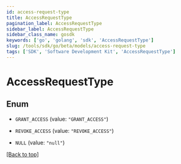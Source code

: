 ```yaml
---
id: access-request-type
title: AccessRequestType
pagination_label: AccessRequestType
sidebar_label: AccessRequestType
sidebar_class_name: gosdk
keywords: ['go', 'golang', 'sdk', 'AccessRequestType'] 
slug: /tools/sdk/go/beta/models/access-request-type
tags: ['SDK', 'Software Development Kit', 'AccessRequestType']
---
```


# AccessRequestType

## Enum


* `GRANT_ACCESS` (value: `"GRANT_ACCESS"`)

* `REVOKE_ACCESS` (value: `"REVOKE_ACCESS"`)

* `NULL` (value: `"null"`)


[[Back to top]](#) 


